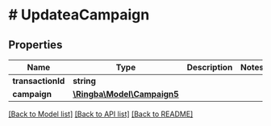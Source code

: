 # # UpdateaCampaign

## Properties

Name | Type | Description | Notes
------------ | ------------- | ------------- | -------------
**transactionId** | **string** |  |
**campaign** | [**\Ringba\Model\Campaign5**](Campaign5.md) |  |

[[Back to Model list]](../../README.md#models) [[Back to API list]](../../README.md#endpoints) [[Back to README]](../../README.md)

